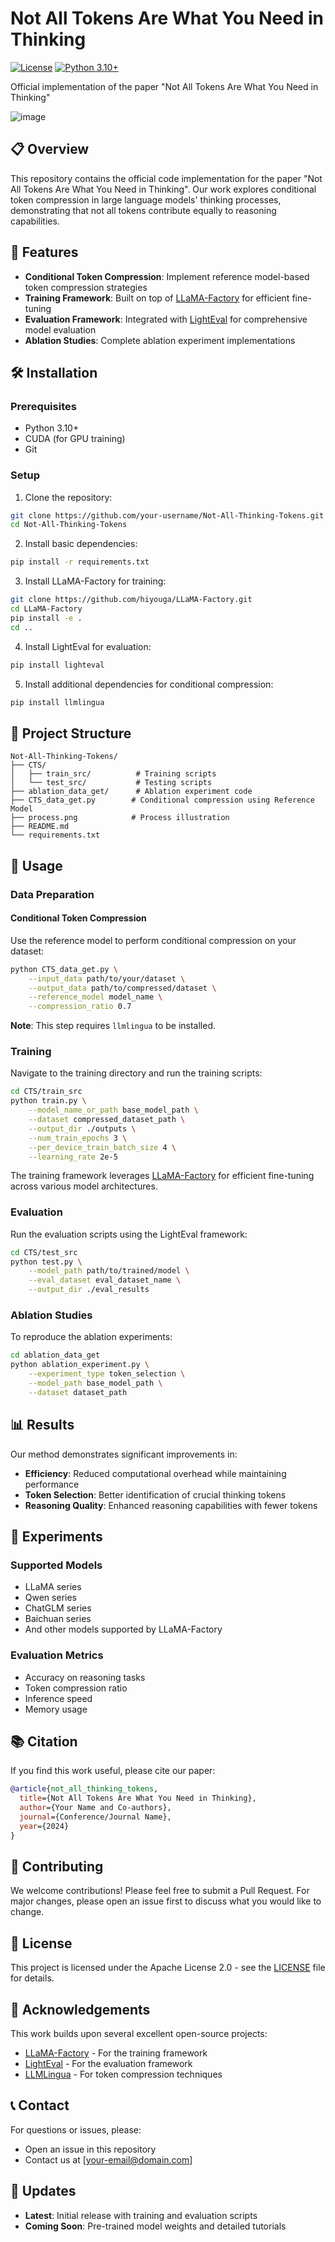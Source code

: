 # Not All Tokens Are What You Need in Thinking

[![License](https://img.shields.io/badge/License-Apache%202.0-blue.svg)](https://opensource.org/licenses/Apache-2.0)
[![Python 3.10+](https://img.shields.io/badge/python-3.8+-blue.svg)](https://www.python.org/downloads/release/python-380/)

Official implementation of the paper "Not All Tokens Are What You Need in Thinking"

![image](process.png)

## 📋 Overview

This repository contains the official code implementation for the paper "Not All Tokens Are What You Need in Thinking". Our work explores conditional token compression in large language models' thinking processes, demonstrating that not all tokens contribute equally to reasoning capabilities.

## 🚀 Features

- **Conditional Token Compression**: Implement reference model-based token compression strategies
- **Training Framework**: Built on top of [LLaMA-Factory](https://github.com/hiyouga/LLaMA-Factory) for efficient fine-tuning
- **Evaluation Framework**: Integrated with [LightEval](https://github.com/huggingface/lighteval) for comprehensive model evaluation
- **Ablation Studies**: Complete ablation experiment implementations

## 🛠️ Installation

### Prerequisites

- Python 3.10+
- CUDA (for GPU training)
- Git

### Setup

1. Clone the repository:
```bash
git clone https://github.com/your-username/Not-All-Thinking-Tokens.git
cd Not-All-Thinking-Tokens
```

2. Install basic dependencies:
```bash
pip install -r requirements.txt
```

3. Install LLaMA-Factory for training:
```bash
git clone https://github.com/hiyouga/LLaMA-Factory.git
cd LLaMA-Factory
pip install -e .
cd ..
```

4. Install LightEval for evaluation:
```bash
pip install lighteval
```

5. Install additional dependencies for conditional compression:
```bash
pip install llmlingua
```

## 📁 Project Structure

```
Not-All-Thinking-Tokens/
├── CTS/
│   ├── train_src/          # Training scripts
│   └── test_src/           # Testing scripts
├── ablation_data_get/      # Ablation experiment code
├── CTS_data_get.py        # Conditional compression using Reference Model
├── process.png            # Process illustration
├── README.md
└── requirements.txt
```

## 🔧 Usage

### Data Preparation

#### Conditional Token Compression

Use the reference model to perform conditional compression on your dataset:

```bash
python CTS_data_get.py \
    --input_data path/to/your/dataset \
    --output_data path/to/compressed/dataset \
    --reference_model model_name \
    --compression_ratio 0.7
```

**Note**: This step requires `llmlingua` to be installed.

### Training

Navigate to the training directory and run the training scripts:

```bash
cd CTS/train_src
python train.py \
    --model_name_or_path base_model_path \
    --dataset compressed_dataset_path \
    --output_dir ./outputs \
    --num_train_epochs 3 \
    --per_device_train_batch_size 4 \
    --learning_rate 2e-5
```

The training framework leverages [LLaMA-Factory](https://github.com/hiyouga/LLaMA-Factory) for efficient fine-tuning across various model architectures.

### Evaluation

Run the evaluation scripts using the LightEval framework:

```bash
cd CTS/test_src
python test.py \
    --model_path path/to/trained/model \
    --eval_dataset eval_dataset_name \
    --output_dir ./eval_results
```

### Ablation Studies

To reproduce the ablation experiments:

```bash
cd ablation_data_get
python ablation_experiment.py \
    --experiment_type token_selection \
    --model_path base_model_path \
    --dataset dataset_path
```

## 📊 Results

Our method demonstrates significant improvements in:
- **Efficiency**: Reduced computational overhead while maintaining performance
- **Token Selection**: Better identification of crucial thinking tokens
- **Reasoning Quality**: Enhanced reasoning capabilities with fewer tokens

## 🔬 Experiments

### Supported Models

- LLaMA series
- Qwen series  
- ChatGLM series
- Baichuan series
- And other models supported by LLaMA-Factory

### Evaluation Metrics

- Accuracy on reasoning tasks
- Token compression ratio
- Inference speed
- Memory usage

## 📚 Citation

If you find this work useful, please cite our paper:

```bibtex
@article{not_all_thinking_tokens,
  title={Not All Tokens Are What You Need in Thinking},
  author={Your Name and Co-authors},
  journal={Conference/Journal Name},
  year={2024}
}
```

## 🤝 Contributing

We welcome contributions! Please feel free to submit a Pull Request. For major changes, please open an issue first to discuss what you would like to change.

## 📄 License

This project is licensed under the Apache License 2.0 - see the [LICENSE](LICENSE) file for details.

## 🙏 Acknowledgements

This work builds upon several excellent open-source projects:

- [LLaMA-Factory](https://github.com/hiyouga/LLaMA-Factory) - For the training framework
- [LightEval](https://github.com/huggingface/lighteval) - For the evaluation framework
- [LLMLingua](https://github.com/microsoft/LLMLingua) - For token compression techniques

## 📞 Contact

For questions or issues, please:
- Open an issue in this repository
- Contact us at [your-email@domain.com]

## 🔄 Updates

- **Latest**: Initial release with training and evaluation scripts
- **Coming Soon**: Pre-trained model weights and detailed tutorials
